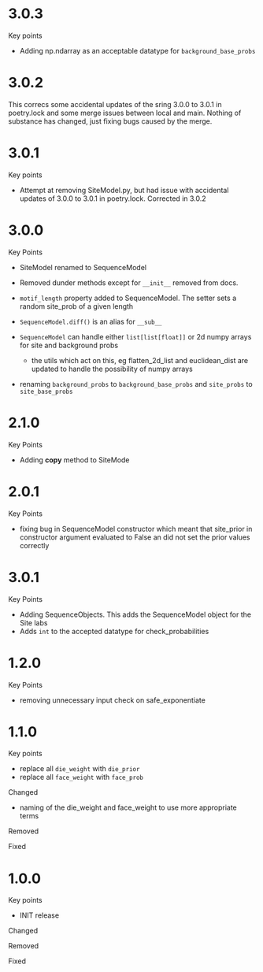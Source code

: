 # 3.0.3

Key points

- Adding np.ndarray as an acceptable datatype for `background_base_probs`

# 3.0.2

This correcs some accidental updates of the sring 3.0.0 to 3.0.1 in poetry.lock
and some merge issues between local and main. Nothing of substance has changed,
just fixing bugs caused by the merge.

# 3.0.1

Key points

- Attempt at removing SiteModel.py, but had issue with accidental updates
of 3.0.0 to 3.0.1 in poetry.lock. Corrected in 3.0.2

# 3.0.0

Key Points

- SiteModel renamed to SequenceModel

- Removed dunder methods except for `__init__` removed from docs.

- `motif_length` property added to SequenceModel. The setter sets a random
site_prob of a given length

- `SequenceModel.diff()` is an alias for `__sub__`

- `SequenceModel` can handle either `list[list[float]]` or 2d numpy
arrays for site and background probs
  - the utils which act on this, eg flatten_2d_list and euclidean_dist
  are updated to handle the possibility of numpy arrays

- renaming `background_probs` to `background_base_probs` and `site_probs` to
`site_base_probs`

# 2.1.0

Key Points

- Adding __copy__ method to SiteMode

# 2.0.1

Key Points

- fixing bug in SequenceModel constructor which meant that site_prior in
  constructor argument evaluated to False an did not set the prior values
  correctly

# 3.0.1

Key Points

- Adding SequenceObjects. This adds the SequenceModel object for the Site labs
- Adds `int` to the accepted datatype for check_probabilities

# 1.2.0

Key Points

- removing unnecessary input check on safe_exponentiate

# 1.1.0

Key points

- replace all `die_weight` with `die_prior`
- replace all `face_weight` with `face_prob`

Changed

- naming of the die_weight and face_weight to use more appropriate terms

Removed

Fixed

# 1.0.0

Key points

- INIT release

Changed

Removed

Fixed


